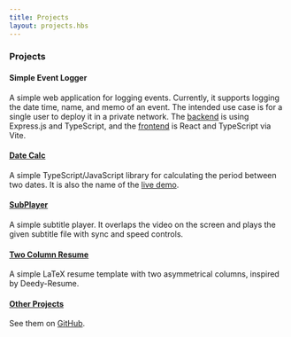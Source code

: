 ```yaml
---
title: Projects
layout: projects.hbs
---
```


### Projects

#### Simple Event Logger

A simple web application for logging events. Currently, it supports logging the date time, name, and memo of an event. The intended use case is for a single user to deploy it in a private network. The [backend](https://github.com/zzpxyx/simple-event-logger-service) is using Express.js and TypeScript, and the [frontend](https://github.com/zzpxyx/simple-event-logger-ui) is React and TypeScript via Vite.

#### [Date Calc](https://github.com/zzpxyx/date-calc)

A simple TypeScript/JavaScript library for calculating the period between two dates. It is also the name of the [live demo](https://zzpxyx.github.io/date-calc).

#### [SubPlayer](https://github.com/zzpxyx/subplayer)

A simple subtitle player. It overlaps the video on the screen and plays the given subtitle file with sync and speed controls.

#### [Two Column Resume](https://github.com/zzpxyx/two-column-resume)

A simple LaTeX resume template with two asymmetrical columns, inspired by Deedy-Resume.

#### [Other Projects](https://github.com/zzpxyx)

See them on [GitHub](https://github.com/zzpxyx).
